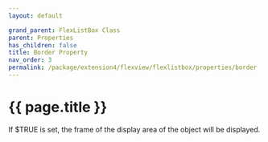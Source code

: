 ```yaml
---
layout: default

grand_parent: FlexListBox Class
parent: Properties
has_children: false
title: Border Property
nav_order: 3
permalink: /package/extension4/flexview/flexlistbox/properties/border
---
```

# {{ page.title }}

If $TRUE is set, the frame of the display area of the object will be displayed.